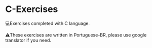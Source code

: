 # C-Exercises
💻Exercises completed with C language.

⚠️These exercises are written in Portuguese-BR, please use google translator if you need.
